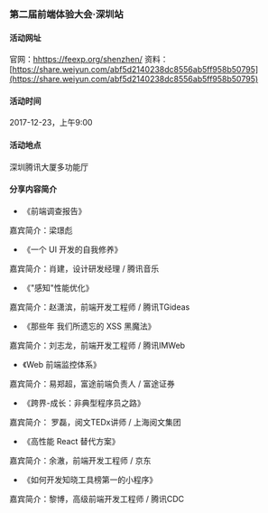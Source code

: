 ### 第二届前端体验大会·深圳站

#### 活动网址

官网：[hhttps://feexp.org/shenzhen/](hhttps://feexp.org/shenzhen/)
资料：[https://share.weiyun.com/abf5d2140238dc8556ab5ff958b50795](https://share.weiyun.com/abf5d2140238dc8556ab5ff958b50795)

#### 活动时间

2017-12-23，上午9:00

#### 活动地点

深圳腾讯大厦多功能厅

#### 分享内容简介

- 《前端调查报告》

嘉宾简介：梁璟彪

- 《一个 UI 开发的自我修养》

嘉宾简介：肖建，设计研发经理 / 腾讯音乐

- 《"感知"性能优化》

嘉宾简介：赵潇滨，前端开发工程师 / 腾讯TGideas

- 《那些年 我们所遗忘的 XSS 黑魔法》

嘉宾简介：刘志龙，前端开发工程师 / 腾讯IMWeb

- 《Web 前端监控体系》

嘉宾简介：易郑超，富途前端负责人 / 富途证券

- 《跨界-成长：非典型程序员之路》

嘉宾简介： 罗磊，阅文TEDx讲师 / 上海阅文集团

- 《高性能 React 替代方案》

嘉宾简介：余澈，前端开发工程师 / 京东

- 《如何开发知晓工具榜第一的小程序》

嘉宾简介：黎博，高级前端开发工程师 / 腾讯CDC

